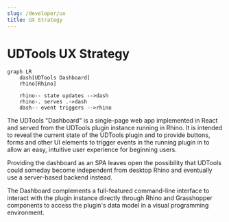 ```yaml
---
slug: /developer/ux
title: UX Strategy
---
```


# UDTools UX Strategy

```mermaid
graph LR
    dash[UDTools Dashboard]
    rhino[Rhino]

    rhino-- state updates -->dash
    rhino-. serves .->dash
    dash-- event triggers -->rhino
```

The UDTools "Dashboard" is a single-page web app implemented in React and served from the UDTools plugin instance running in Rhino. It is intended to reveal the current state of the UDTools plugin and to provide buttons, forms and other UI elements to trigger events in the running plugin in to allow an easy, intuitive user experience for beginning users.

Providing the dashboard as an SPA leaves open the possibility that UDTools could someday become independent from desktop Rhino and eventually use a server-based backend instead.

The Dashboard complements a full-featured command-line interface to interact with the plugin instance directly through Rhino and Grasshopper components to access the plugin's data model in a visual programming environment.
